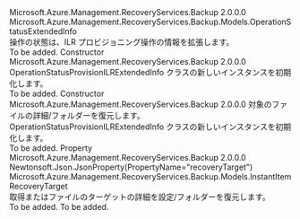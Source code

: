 <Type Name="OperationStatusProvisionILRExtendedInfo" FullName="Microsoft.Azure.Management.RecoveryServices.Backup.Models.OperationStatusProvisionILRExtendedInfo">
  <TypeSignature Language="C#" Value="public class OperationStatusProvisionILRExtendedInfo : Microsoft.Azure.Management.RecoveryServices.Backup.Models.OperationStatusExtendedInfo" />
  <TypeSignature Language="ILAsm" Value=".class public auto ansi beforefieldinit OperationStatusProvisionILRExtendedInfo extends Microsoft.Azure.Management.RecoveryServices.Backup.Models.OperationStatusExtendedInfo" />
  <TypeSignature Language="DocId" Value="T:Microsoft.Azure.Management.RecoveryServices.Backup.Models.OperationStatusProvisionILRExtendedInfo" />
  <TypeSignature Language="VB.NET" Value="Public Class OperationStatusProvisionILRExtendedInfo&#xA;Inherits OperationStatusExtendedInfo" />
  <TypeSignature Language="F#" Value="type OperationStatusProvisionILRExtendedInfo = class&#xA;    inherit OperationStatusExtendedInfo" />
  <AssemblyInfo>
    <AssemblyName>Microsoft.Azure.Management.RecoveryServices.Backup</AssemblyName>
    <AssemblyVersion>2.0.0.0</AssemblyVersion>
  </AssemblyInfo>
  <Base>
    <BaseTypeName>Microsoft.Azure.Management.RecoveryServices.Backup.Models.OperationStatusExtendedInfo</BaseTypeName>
  </Base>
  <Interfaces />
  <Docs>
    <summary>
            操作の状態は、ILR プロビジョニング操作の情報を拡張します。
            </summary>
    <remarks>To be added.</remarks>
  </Docs>
  <Members>
    <Member MemberName=".ctor">
      <MemberSignature Language="C#" Value="public OperationStatusProvisionILRExtendedInfo ();" />
      <MemberSignature Language="ILAsm" Value=".method public hidebysig specialname rtspecialname instance void .ctor() cil managed" />
      <MemberSignature Language="DocId" Value="M:Microsoft.Azure.Management.RecoveryServices.Backup.Models.OperationStatusProvisionILRExtendedInfo.#ctor" />
      <MemberSignature Language="VB.NET" Value="Public Sub New ()" />
      <MemberType>Constructor</MemberType>
      <AssemblyInfo>
        <AssemblyName>Microsoft.Azure.Management.RecoveryServices.Backup</AssemblyName>
        <AssemblyVersion>2.0.0.0</AssemblyVersion>
      </AssemblyInfo>
      <Parameters />
      <Docs>
        <summary>
            OperationStatusProvisionILRExtendedInfo クラスの新しいインスタンスを初期化します。
            </summary>
        <remarks>To be added.</remarks>
      </Docs>
    </Member>
    <Member MemberName=".ctor">
      <MemberSignature Language="C#" Value="public OperationStatusProvisionILRExtendedInfo (Microsoft.Azure.Management.RecoveryServices.Backup.Models.InstantItemRecoveryTarget recoveryTarget = null);" />
      <MemberSignature Language="ILAsm" Value=".method public hidebysig specialname rtspecialname instance void .ctor(class Microsoft.Azure.Management.RecoveryServices.Backup.Models.InstantItemRecoveryTarget recoveryTarget) cil managed" />
      <MemberSignature Language="DocId" Value="M:Microsoft.Azure.Management.RecoveryServices.Backup.Models.OperationStatusProvisionILRExtendedInfo.#ctor(Microsoft.Azure.Management.RecoveryServices.Backup.Models.InstantItemRecoveryTarget)" />
      <MemberSignature Language="VB.NET" Value="Public Sub New (Optional recoveryTarget As InstantItemRecoveryTarget = null)" />
      <MemberSignature Language="F#" Value="new Microsoft.Azure.Management.RecoveryServices.Backup.Models.OperationStatusProvisionILRExtendedInfo : Microsoft.Azure.Management.RecoveryServices.Backup.Models.InstantItemRecoveryTarget -&gt; Microsoft.Azure.Management.RecoveryServices.Backup.Models.OperationStatusProvisionILRExtendedInfo" Usage="new Microsoft.Azure.Management.RecoveryServices.Backup.Models.OperationStatusProvisionILRExtendedInfo recoveryTarget" />
      <MemberType>Constructor</MemberType>
      <AssemblyInfo>
        <AssemblyName>Microsoft.Azure.Management.RecoveryServices.Backup</AssemblyName>
        <AssemblyVersion>2.0.0.0</AssemblyVersion>
      </AssemblyInfo>
      <Parameters>
        <Parameter Name="recoveryTarget" Type="Microsoft.Azure.Management.RecoveryServices.Backup.Models.InstantItemRecoveryTarget" />
      </Parameters>
      <Docs>
        <param name="recoveryTarget">対象のファイルの詳細/フォルダーを復元します。</param>
        <summary>
            OperationStatusProvisionILRExtendedInfo クラスの新しいインスタンスを初期化します。
            </summary>
        <remarks>To be added.</remarks>
      </Docs>
    </Member>
    <Member MemberName="RecoveryTarget">
      <MemberSignature Language="C#" Value="public Microsoft.Azure.Management.RecoveryServices.Backup.Models.InstantItemRecoveryTarget RecoveryTarget { get; set; }" />
      <MemberSignature Language="ILAsm" Value=".property instance class Microsoft.Azure.Management.RecoveryServices.Backup.Models.InstantItemRecoveryTarget RecoveryTarget" />
      <MemberSignature Language="DocId" Value="P:Microsoft.Azure.Management.RecoveryServices.Backup.Models.OperationStatusProvisionILRExtendedInfo.RecoveryTarget" />
      <MemberSignature Language="VB.NET" Value="Public Property RecoveryTarget As InstantItemRecoveryTarget" />
      <MemberSignature Language="F#" Value="member this.RecoveryTarget : Microsoft.Azure.Management.RecoveryServices.Backup.Models.InstantItemRecoveryTarget with get, set" Usage="Microsoft.Azure.Management.RecoveryServices.Backup.Models.OperationStatusProvisionILRExtendedInfo.RecoveryTarget" />
      <MemberType>Property</MemberType>
      <AssemblyInfo>
        <AssemblyName>Microsoft.Azure.Management.RecoveryServices.Backup</AssemblyName>
        <AssemblyVersion>2.0.0.0</AssemblyVersion>
      </AssemblyInfo>
      <Attributes>
        <Attribute>
          <AttributeName>Newtonsoft.Json.JsonProperty(PropertyName="recoveryTarget")</AttributeName>
        </Attribute>
      </Attributes>
      <ReturnValue>
        <ReturnType>Microsoft.Azure.Management.RecoveryServices.Backup.Models.InstantItemRecoveryTarget</ReturnType>
      </ReturnValue>
      <Docs>
        <summary>
            取得またはファイルのターゲットの詳細を設定/フォルダーを復元します。
            </summary>
        <value>To be added.</value>
        <remarks>To be added.</remarks>
      </Docs>
    </Member>
  </Members>
</Type>